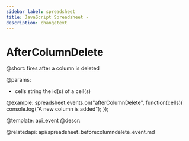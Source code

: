 ```yaml
---
sidebar_label: spreadsheet
title: JavaScript Spreadsheet - 
description: changetext
---
```


AfterColumnDelete
=============

@short: fires after a column is deleted
	
@params:
- cells		string		the id(s) of a cell(s)


@example:
spreadsheet.events.on("afterColumnDelete", function(cells){
	console.log("A new column is added");
});


@template:	api_event
@descr:



@relatedapi:
api/spreadsheet_beforecolumndelete_event.md	
